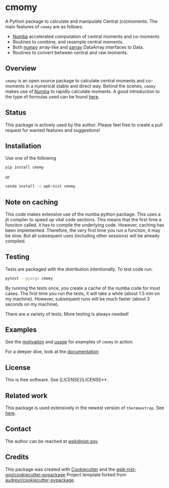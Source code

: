 # cmomy

A Python package to calculate and manipulate Central (co)moments. The main features of ``cmomy`` are as follows:

* [Numba](https://numba.pydata.org/) accelerated computation of central moments and co-moments
* Routines to combine, and resample central moments.
* Both [numpy](https://numpy.org/) array-like and [xarray](https://docs.xarray.dev/en/stable/) DataArray interfaces to
  Data.
* Routines to convert between central and raw moments.

## Overview

`cmomy` is an open source package to calculate central moments and
co-moments in a numerical stable and direct way. Behind the scenes,
`cmomy` makes use of [Numba](https://numba.pydata.org/) to rapidly
calculate moments. A good introduction to the type of formulas used can
be found
[here](https://en.wikipedia.org/wiki/Algorithms_for_calculating_variance).


## Status

This package is actively used by the author.  Please feel free to create a pull request for wanted features and suggestions!


## Installation

Use one of the following

``` bash
pip install cmomy
```

or

``` bash
conda install -c wpk-nist cmomy
```

## Note on caching

This code makes extensive use of the numba python package. This uses a
jit compiler to speed up vital code sections. This means that the first
time a funciton called, it has to compile the underlying code. However,
caching has been implemented. Therefore, the very first time you run a
function, it may be slow. But all subsequent uses (including other
sessions) will be already compiled.

## Testing

Tests are packaged with the distribution intentionally. To test code
run:

``` bash
pytest --pyargs cmomy
```

By running the tests once, you create a cache of the numba code for most
cases. The first time you run the tests, it will take a while (about 1.5
min on my machine). However, subsequent runs will be much faster (about
3 seconds on my machine).

There are a variety of tests.  More testing is always needed!


## Examples

See the [motivation](docs/notebooks/motivation.ipynb) and [usage](docs/notebook/usage_notebook.ipynb) for examples of ``cmomy`` in action.

For a deeper dive, look at the [documentation](https://pages.nist.gov/cmomy/)

## License

This is free software.  See [LICENSE](LICENSE**.

## Related work

This package is used extensively in the newest version of ``thermoextrap``.  See [here](https://github.com/usnistgov/thermo-extrap).


## Contact

The author can be reached at wpk@nist.gov.

## Credits

This package was created with
[Cookiecutter](https://github.com/audreyr/cookiecutter) and the
[wpk-nist-gov/cookiecutter-pypackage](https://github.com/wpk-nist-gov/cookiecutter-pypackage)
Project template forked from
[audreyr/cookiecutter-pypackage](https://github.com/audreyr/cookiecutter-pypackage).
